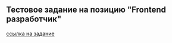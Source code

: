 ## Тестовое задание на позицию "Frontend разработчик"

[ссылка на задание](https://docs.google.com/document/d/1_BN8bbym0InYFDElyyVJ5GzPptaOe0p9kteX-Uaww3I/edit?tab=t.0#heading=h.ikkq5tsgq96y)



